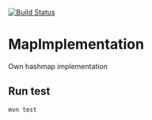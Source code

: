 [![Build Status](https://travis-ci.org/AxelMonroyX/MapImplementation.svg)](https://travis-ci.org/AxelMonroyX/MapImplementation)

# MapImplementation
Own hashmap implementation 

## Run test
```sh
mvn test
```
